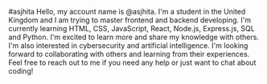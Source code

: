#asjhita
Hello, my account name is @asjhita.
I'm a student in the United Kingdom and I am trying to master frontend and backend developing.
I'm currently learning HTML, CSS, JavaScript, React, Node.js, Express.js, SQL and Python.
I'm excited to learn more and share my knowledge with others.
I'm also interested in cybersecurity and artificial intelligence.
I'm looking forward to collaborating with others and learning from their experiences.
Feel free to reach out to me if you need any help or just want to chat about coding!